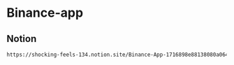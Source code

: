 # Binance-app


## Notion

```bash
https://shocking-feels-134.notion.site/Binance-App-1716898e88138080a064cc85444bf5e5?pvs=4
```

